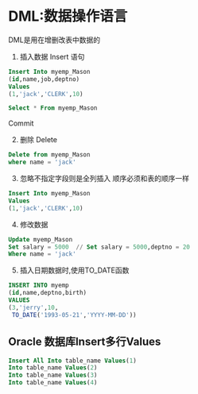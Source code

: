 # DML:数据操作语言

DML是用在增删改表中数据的

1. 插入数据 Insert 语句
```sql
Insert Into myemp_Mason
(id,name,job,deptno)
Values
(1,'jack','CLERK',10)

Select * From myemp_Mason
```
Commit

2. 删除 Delete


```sql
Delete from myemp_Mason
where name = 'jack'
```


3. 忽略不指定字段则是全列插入  顺序必须和表的顺序一样
```sql
Insert Into myemp_Mason
Values
(1,'jack','CLERK',10)
```

4. 修改数据

```sql
Update myemp_Mason
Set salary = 5000  // Set salary = 5000,deptno = 20
Where name = 'jack'
```


5. 插入日期数据时,使用TO_DATE函数  
```sql
INSERT INTO myemp  
(id,name,deptno,birth)  
VALUES  
(3,'jerry',10,  
 TO_DATE('1993-05-21','YYYY-MM-DD'))
```


## Oracle 数据库Insert多行Values
```sql
Insert All Into table_name Values(1)
Into table_name Values(2)
Into table_name Values(3)
Into table_name Values(4)
```
